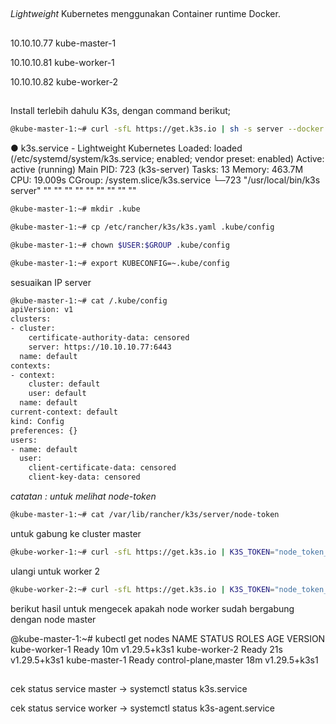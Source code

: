 ##
_Lightweight_ Kubernetes menggunakan Container runtime Docker.
##
10.10.10.77 kube-master-1

10.10.10.81 kube-worker-1

10.10.10.82 kube-worker-2

##
Install terlebih dahulu K3s, dengan command berikut;
```bash
@kube-master-1:~# curl -sfL https://get.k3s.io | sh -s server --docker
```
● k3s.service - Lightweight Kubernetes
     Loaded: loaded (/etc/systemd/system/k3s.service; enabled; vendor preset: enabled)
     Active: active (running)
   Main PID: 723 (k3s-server)
      Tasks: 13
     Memory: 463.7M
        CPU: 19.009s
     CGroup: /system.slice/k3s.service
             └─723 "/usr/local/bin/k3s server" "" "" "" "" "" "" "" "" ""
```bash
@kube-master-1:~# mkdir .kube
```          
```bash
@kube-master-1:~# cp /etc/rancher/k3s/k3s.yaml .kube/config
```
```bash
@kube-master-1:~# chown $USER:$GROUP .kube/config
```
```bash
@kube-master-1:~# export KUBECONFIG=~.kube/config
```

sesuaikan IP server
```bash
@kube-master-1:~# cat /.kube/config
apiVersion: v1
clusters:
- cluster:
    certificate-authority-data: censored
    server: https://10.10.10.77:6443
  name: default
contexts:
- context:
    cluster: default
    user: default
  name: default
current-context: default
kind: Config
preferences: {}
users:
- name: default
  user:
    client-certificate-data: censored
    client-key-data: censored
```

_catatan : untuk melihat node-token_
```bash
@kube-master-1:~# cat /var/lib/rancher/k3s/server/node-token
```

untuk gabung ke cluster master
```bash
@kube-worker-1:~# curl -sfL https://get.k3s.io | K3S_TOKEN="node_token_anda" sh -s - agent --docker --server https://10.10.10.77:6443
```
ulangi untuk worker 2
```bash
@kube-worker-2:~# curl -sfL https://get.k3s.io | K3S_TOKEN="node_token_anda" sh -s - agent --docker --server https://10.10.10.77:6443
```

berikut hasil untuk mengecek apakah node worker sudah bergabung dengan node master

@kube-master-1:~# kubectl get nodes
NAME            STATUS   ROLES                  AGE   VERSION
kube-worker-1   Ready    <none>                 10m   v1.29.5+k3s1
kube-worker-2   Ready    <none>                 21s   v1.29.5+k3s1
kube-master-1   Ready    control-plane,master   18m   v1.29.5+k3s1




##
cek status service master
-> systemctl status k3s.service

cek status service worker
-> systemctl status k3s-agent.service
##
